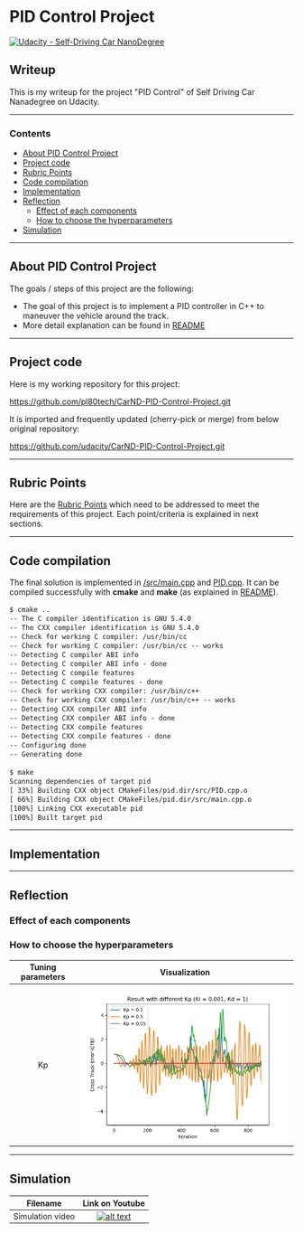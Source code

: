 # **PID Control Project** 
[![Udacity - Self-Driving Car NanoDegree](https://s3.amazonaws.com/udacity-sdc/github/shield-carnd.svg)](http://www.udacity.com/drive)

## Writeup

This is my writeup for the project "PID Control" of Self Driving Car Nanadegree on Udacity.

---

### Contents

* [About PID Control Project](#About-PID-Control-Project)
* [Project code](#Project-code)
* [Rubric Points](#Rubric-Points)
* [Code compilation](#Code-compilation)
* [Implementation](#Implementation)
* [Reflection](#Reflection)
	* [Effect of each components](#Effect-of-each-components)
	* [How to choose the hyperparameters](#How-to-choose-the-hyperparameters)
* [Simulation](#Simulation)

[//]: # (Image References)

[tuneKp]: ./log/Kp_tuning.jpg "Result with different Kp"

[animation]: ./output/SimulationWithTunedCoefficient.gif "Simulation with tuned coefficients"

---
## About PID Control Project

The goals / steps of this project are the following:

* The goal of this project is to implement a PID controller in C++ to maneuver the vehicle around the track.
* More detail explanation can be found in [README](https://github.com/pl80tech/CarND-PID-Control-Project/blob/master/README.md)

---
## Project code

Here is my working repository for this project:

https://github.com/pl80tech/CarND-PID-Control-Project.git

It is imported and frequently updated (cherry-pick or merge) from below original repository:

https://github.com/udacity/CarND-PID-Control-Project.git

---
## Rubric Points

Here are the [Rubric Points](https://review.udacity.com/#!/rubrics/1972/view) which need to be addressed to meet the requirements of this project. Each point/criteria is explained in next sections.

---
## Code compilation

The final solution is implemented in [/src/main.cpp](https://github.com/pl80tech/CarND-PID-Control-Project/blob/master/src/main.cpp) and [PID.cpp](https://github.com/pl80tech/CarND-PID-Control-Project/blob/master/src/PID.cpp). It can be compiled successfully with **cmake** and **make** (as explained in [README](https://github.com/pl80tech/CarND-PID-Control-Project/blob/master/README.md)).

```shell
$ cmake ..
-- The C compiler identification is GNU 5.4.0
-- The CXX compiler identification is GNU 5.4.0
-- Check for working C compiler: /usr/bin/cc
-- Check for working C compiler: /usr/bin/cc -- works
-- Detecting C compiler ABI info
-- Detecting C compiler ABI info - done
-- Detecting C compile features
-- Detecting C compile features - done
-- Check for working CXX compiler: /usr/bin/c++
-- Check for working CXX compiler: /usr/bin/c++ -- works
-- Detecting CXX compiler ABI info
-- Detecting CXX compiler ABI info - done
-- Detecting CXX compile features
-- Detecting CXX compile features - done
-- Configuring done
-- Generating done

$ make
Scanning dependencies of target pid
[ 33%] Building CXX object CMakeFiles/pid.dir/src/PID.cpp.o
[ 66%] Building CXX object CMakeFiles/pid.dir/src/main.cpp.o
[100%] Linking CXX executable pid
[100%] Built target pid
```

---
## Implementation

---
## Reflection

### Effect of each components

### How to choose the hyperparameters

| Tuning parameters       | Visualization           |
|:-----------------------:|:-----------------------:|
| Kp                      | ![alt text][tuneKp]     |

---
## Simulation

| Filename | Link on Youtube |
|:--------:|:---------------:|
| Simulation video | [![alt text][animation]](https://www.youtube.com/watch?v=zLosrupTjGo) |